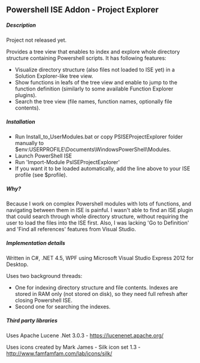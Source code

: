 ## Powershell ISE Addon - Project Explorer

##### Description

Project not released yet.

Provides a tree view that enables to index and explore whole directory structure containing Powershell scripts. It has following features:

* Visualize directory structure (also files not loaded to ISE yet) in a Solution Explorer-like tree view.
* Show functions in leafs of the tree view and enable to jump to the function definition (similarly to some available Function Explorer plugins).
* Search the tree view (file names, function names, optionally file contents).

##### Installation

* Run Install_to_UserModules.bat or copy PSISEProjectExplorer folder manually to $env:USERPROFILE\Documents\WindowsPowerShell\Modules.
* Launch PowerShell ISE
* Run 'Import-Module PsISEProjectExplorer'
* If you want it to be loaded automatically, add the line above to your ISE profile (see $profile).

##### Why?

Because I work on complex Powershell modules with lots of functions, and navigating between them in ISE is painful. I wasn't able to find an ISE plugin that could search through whole directory structure, without requiring the user to load the files into the ISE first. Also, I was lacking 'Go to Definition' and 'Find all references' features from Visual Studio.

##### Implementation details

Written in C#, .NET 4.5, WPF using Microsoft Visual Studio Express 2012 for Desktop.

Uses two background threads:
* One for indexing directory structure and file contents. Indexes are stored in RAM only (not stored on disk), so they need full refresh after closing Powershell ISE.
* Second one for searching the indexes.

##### Third party libraries
Uses Apache Lucene .Net 3.0.3 - https://lucenenet.apache.org/ 

Uses icons created by Mark James - Silk icon set 1.3 - http://www.famfamfam.com/lab/icons/silk/

